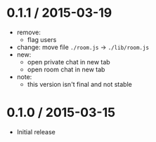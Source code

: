 0.1.1 / 2015-03-19
==================

 * remove:
   - flag users
 * change:
   move file `./room.js` -> `./lib/room.js`
 * new:
   - open private chat in new tab
   - open room chat in new tab
 * note:
   - this version isn't final and not stable

0.1.0 / 2015-03-15
==================

  * Initial release
